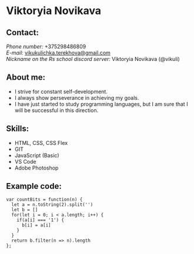 # Viktoryia Novikava
## Contact:
*Phone number:* +375298486809\
*E-mail:* vikukulichka.terekhova@gmail.com\
*Nickname on the Rs school discord server:* Viktoryia Novikava (@vikuli)
## About me:
* I strive for constant self-development.
* I always show perseverance in achieving my goals.
* I have just started to study programming languages, but I am sure that I will be successful in this direction.
## Skills:
* HTML, CSS, CSS Flex
* GIT
* JavaScript (Basic)
* VS Code
* Adobe Photoshop
## Example code:
```
var countBits = function(n) {
  let a = n.toString(2).split('')
  let b = []
  for(let i = 0; i < a.length; i++) {
    if(a[i] === '1') {
      b[i] = a[i]
    }
  }
  return b.filter(n => n).length
};
```